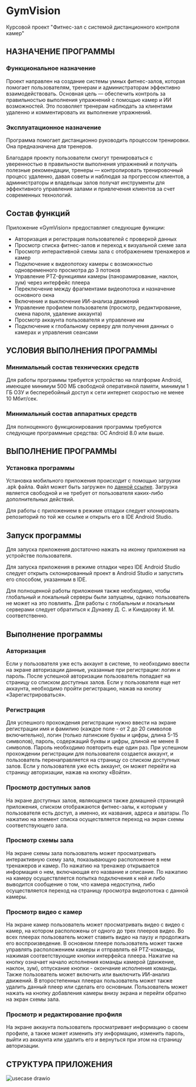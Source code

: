 # GymVision
Курсовой проект "Фитнес-зал с системой дистанционного контроля камер"
## НАЗНАЧЕНИЕ ПРОГРАММЫ
### Функциональное назначение
Проект направлен на создание системы умных фитнес-залов, которая помогает пользователям, тренерам и администраторам эффективно взаимодействовать. Основная цель — обеспечить контроль за правильностью выполнения упражнений с помощью камер и ИИ возможностей. Это позволяет тренерам наблюдать за клиентами удаленно и комментировать их выполнение упражнений.
### Эксплуатационное назначение
Программа помогает дистанционно руководить процессом тренировки. Она предназначена для тренеров.

Благодаря проекту пользователи смогут тренироваться с уверенностью в правильности выполнения упражнений и получать полезные рекомендации, тренеры — контролировать тренировочный процесс удаленно, давая советы и наблюдая за прогрессом клиентов, а администраторы и владельцы залов получат инструменты для эффективного управления залами и привлечения клиентов за счет современных технологий.
## Состав функций
Приложение «GymVision» предоставляет следующие функции:
- Авторизация и регистрация пользователей с проверкой данных
- Просмотр списка фитнес-залов и переход к визуальной схеме зала
- Просмотр интерактивной схемы зала с отображением тренажеров и камер
- Подключение к видеопотоку камеры с возможностью одновременного просмотра до 3 потоков
- Управление PTZ-функциями камеры (панорамирование, наклон, зум) через интерфейс плеера
- Переключение между фрагментами видеопотока и назначение основного окна
- Включение и выключение ИИ-анализа движений
- Управление профилем пользователя (просмотр, редактирование, смена пароля, удаление аккаунта)
- Просмотр аккаунта пользователя и управление им
- Подключение к глобальному серверу для получения данных о камерах и управления сеансами
## УСЛОВИЯ ВЫПОЛНЕНИЯ ПРОГРАММЫ
### Минимальный состав технических средств
Для работы программы требуется устройство на платформе Android, имеющее минимум 500 МБ свободной оперативной памяти, минимум 1 ГБ ОЗУ и бесперебойный доступ к сети интернет скоростью не менее 10 Мбит/сек.
### Минимальный состав аппаратных средств
Для полноценного функционирования программы требуются следующие программные средства: ОС Android 8.0 или выше.
## ВЫПОЛНЕНИЕ ПРОГРАММЫ
### Установка программы
Установка мобильного приложения происходит с помощью загрузки .apk файла. Файл может быть загружен по [данной ссылке](apk/gymvision.apk). Загрузка является свободной и не требует от пользователя каких-либо дополнительных действий.

Для работы с приложением в режиме отладки следует клонировать репозиторий по той же ссылке и открыть его в IDE Android Studio.
## Запуск программы
Для запуска приложения достаточно нажать на иконку приложения на устройстве пользователя.

Для запуска приложения в режиме отладки через IDE Android Studio следует открыть склонированный проект в Android Studio и запустить его способом, указанным в IDE.

Для полноценной работы приложения также необходимо, чтобы глобальный и локальный серверы были запущены, однако пользователь не может на это повлиять. Для работы с глобальным и локальным серверами следует обратиться к Дунаеву Д. С. и Киндарову И. М. соответственно.
## Выполнение программы
### Авторизация
Если у пользователя уже есть аккаунт в системе, то необходимо ввести на экране авторизации данные, указанные при регистрации: логин и пароль. После успешной авторизации пользователь попадает на страницу со списком доступных залов. Если у пользователя еще нет аккаунта, необходимо пройти регистрацию, нажав на кнопку «Зарегистрироваться».
### Регистрация
Для успешного прохождения регистрации нужно ввести на экране регистрации имя и фамилию (каждое поле - от 2 до 20 символов включительно), логин (только латинские буквы и цифры, длина 5-15 символов), пароль, содержащий буквы и цифры, длиной не менее 8 символов. Пароль необходимо повторить еще один раз. При успешном прохождении регистрации для пользователя создается аккаунт, и пользователь перенаправляется на страницу со списком доступных залов. Если у пользователя уже есть аккаунт, он может перейти на страницу авторизации, нажав на кнопку «Войти».
### Просмотр доступных залов
На экране доступных залов, являющемся также домашней страницей приложения, списком отображаются фитнес-залы, к которым у пользователя есть доступ, а именно, их названия, адреса и аватары. По нажатию на элемент списка осуществляется переход на экран схемы соответствующего зала.
### Просмотр схемы зала
На экране схемы зала пользователь может просматривать интерактивную схему зала, показывающую расположение в нем тренажеров и камер. По нажатию на тренажер открывается информация о нем, включающая его название и описание. По нажатию на камеру осуществляется попытка подключения к ней и либо выводится сообщение о том, что камера недоступна, либо осуществляется переход на страницу просмотра видеопотока с данной камеры.
### Просмотр видео с камер
На экране камер пользователь может просматривать видео с видео с камер, на котором расположены от одного до трех плееров видео. Во всех плеерах пользователь может ставить видео на паузу и продолжать его воспроизведение. В основном плеере пользователь может также управлять расположением камеры и отправлять ей PTZ-команды, нажимая соответствующие кнопки интерфейса плеера. Нажатие на кнопку означает начало исполнения команды камерой (движение, наклон, зум), отпускание кнопки - окончание исполнения команды. Также пользователь может включить или выключить ИИ-анализ движений. В второстепенных плеерах пользователь может также удалить данный плеер или сделать его основным. Пользователь может нажать на кнопку добавления камеры внизу экрана и перейти обратно на экран схемы зала.
### Просмотр и редактирование профиля
На экране аккаунта пользователь просматривает информацию о своем профиле, а также может изменить эту информацию, изменить пароль, выйти из аккаунта или удалить его и вернуться при этом на страницу авторизации.
## СТРУКТУРА ПРИЛОЖЕНИЯ
![usecase drawio](https://github.com/user-attachments/assets/c38ba8be-42e1-4de4-9aa3-7c690cb6a355)

